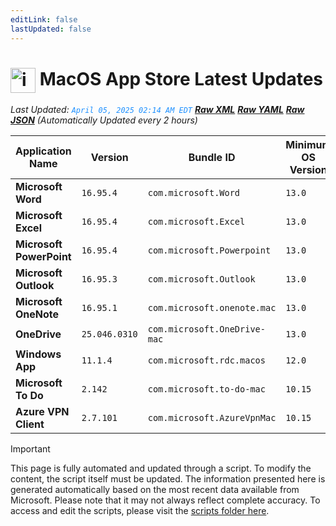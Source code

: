 ```yaml
---
editLink: false
lastUpdated: false
---
```

# <img src="/images/App_Store_logo.png" alt="image" width="40" style="vertical-align: middle; display: inline-block;" /> MacOS App Store Latest Updates

<span class="extra-small">_Last Updated: <code style="color : dodgerblue">April 05, 2025 02:14 AM EDT</code> [**_Raw XML_**](https://github.com/cocopuff2u/MOFA/blob/main/latest_raw_files/macos_appstore_latest.xml) [**_Raw YAML_**](https://github.com/cocopuff2u/MOFA/blob/main/latest_raw_files/macos_appstore_latest.yaml) [**_Raw JSON_**](https://github.com/cocopuff2u/MOFA/blob/main/latest_raw_files/macos_appstore_latest.json)
 (Automatically Updated every 2 hours)_</span>

| Application Name | Version | Bundle ID | Minimum OS Version | Icon |
|------------------|---------|-----------|-------------------|------|
| **Microsoft Word** | `16.95.4` | `com.microsoft.Word` | `13.0` | <img src='https://is1-ssl.mzstatic.com/image/thumb/Purple221/v4/16/8b/ff/168bffd7-4d29-19df-7f43-173e4bd26874/MSWD.png/512x512bb.png' width='25%' height='25%' /> |
| **Microsoft Excel** | `16.95.4` | `com.microsoft.Excel` | `13.0` | <img src='https://is1-ssl.mzstatic.com/image/thumb/Purple211/v4/4f/4d/b8/4f4db8d8-25c5-4a94-34af-3c2becb85254/XCEL.png/512x512bb.png' width='25%' height='25%' /> |
| **Microsoft PowerPoint** | `16.95.4` | `com.microsoft.Powerpoint` | `13.0` | <img src='https://is1-ssl.mzstatic.com/image/thumb/Purple211/v4/0b/b8/65/0bb8650f-29c2-aa35-cfc8-0512545aad64/PPT3.png/512x512bb.png' width='25%' height='25%' /> |
| **Microsoft Outlook** | `16.95.3` | `com.microsoft.Outlook` | `13.0` | <img src='https://is1-ssl.mzstatic.com/image/thumb/Purple221/v4/c9/c0/6a/c9c06a1f-e512-0a4d-2326-c15788cc7504/Outlook.png/512x512bb.png' width='25%' height='25%' /> |
| **Microsoft OneNote** | `16.95.1` | `com.microsoft.onenote.mac` | `13.0` | <img src='https://is1-ssl.mzstatic.com/image/thumb/Purple221/v4/61/e5/0b/61e50b4e-a727-c46a-4da8-40b258c9a4f6/OneNote.png/512x512bb.png' width='25%' height='25%' /> |
| **OneDrive** | `25.046.0310` | `com.microsoft.OneDrive-mac` | `13.0` | <img src='https://is1-ssl.mzstatic.com/image/thumb/Purple221/v4/ba/2d/31/ba2d31a6-e3fa-4645-b47b-4221d5faa75f/OneDrive.png/512x512bb.png' width='25%' height='25%' /> |
| **Windows App** | `11.1.4` | `com.microsoft.rdc.macos` | `12.0` | <img src='https://is1-ssl.mzstatic.com/image/thumb/Purple211/v4/39/9d/14/399d147a-4763-ede4-4724-4d433baddfc1/AppIcon-0-0-85-220-0-0-4-0-2x.png/512x512bb.png' width='25%' height='25%' /> |
| **Microsoft To Do** | `2.142` | `com.microsoft.to-do-mac` | `10.15` | <img src='https://is1-ssl.mzstatic.com/image/thumb/Purple211/v4/38/19/c9/3819c91e-74c5-a6e0-02d8-2c90c44df012/AppIcon-Release-0-85-220-0-4-2x-sRGB.png/512x512bb.png' width='25%' height='25%' /> |
| **Azure VPN Client** | `2.7.101` | `com.microsoft.AzureVpnMac` | `10.15` | <img src='https://is1-ssl.mzstatic.com/image/thumb/Purple221/v4/23/60/df/2360df4b-4ac5-4480-bb3e-4f59df6c3e64/AppIcon-85-220-0-4-0-0-2x-0-0.png/512x512bb.png' width='25%' height='25%' /> |

> [!IMPORTANT]
> This page is fully automated and updated through a script. To modify the content, the script itself must be updated. The information presented here is generated automatically based on the most recent data available from Microsoft. Please note that it may not always reflect complete accuracy. To access and edit the scripts, please visit the [scripts folder here](https://github.com/cocopuff2u/MOFA_WEBSITE/tree/main/update_readme_scripts).
